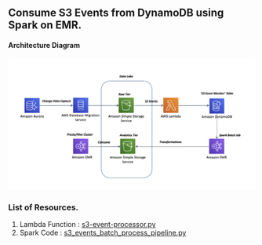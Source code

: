 ## Consume S3 Events from DynamoDB using Spark on EMR.

#### Architecture Diagram

![Architecture Diagram](./images/spark_consume_s3_events.png?raw=true "Architecture Diagram")

### List of Resources.

1. Lambda Function : [s3-event-processor.py](lambda/s3-event-processor.py)
2. Spark Code : [s3_events_batch_process_pipeline.py](spark/s3_events_batch_process_pipeline.py)
